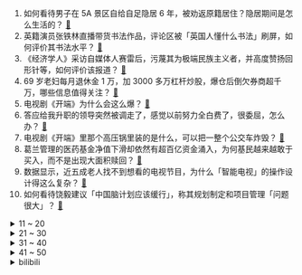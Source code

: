 1. 如何看待男子在 5A 景区自给自足隐居 6 年，被劝返原籍居住？隐居期间是怎么生活的？ [:link:](https://www.zhihu.com/question/512828398)
2. 英籍演员张铁林直播带货书法作品，评论区被「英国人懂什么书法」刷屏，如何评价其书法水平？ [:link:](https://www.zhihu.com/question/512956111)
3. 《经济学人》采访自媒体人赛雷后，污蔑其为极端民族主义者，并高度赞扬回形针等，如何评价该报道？ [:link:](https://www.zhihu.com/question/512450210)
4. 69 岁老妇每月退休金 1 万，加 3000 多万杠杆炒股，爆仓后倒欠券商超千万，哪些信息值得关注？ [:link:](https://www.zhihu.com/question/512939783)
5. 电视剧《开端》为什么会这么爆？ [:link:](https://www.zhihu.com/question/512458120)
6. 答应给我升职的领导突然被调走了，感觉以前努力全白费了，很委屈，怎么办？ [:link:](https://www.zhihu.com/question/512525694)
7. 电视剧《开端》里那个高压锅里装的是什么，可以把一整个公交车炸毁？ [:link:](https://www.zhihu.com/question/511811874)
8. 葛兰管理的医药基金净值下滑却依然有超百亿资金涌入，为何基民越来越敢于买入，而不是出现大面积赎回？ [:link:](https://www.zhihu.com/question/512901406)
9. 数据显示，近五成老人找不到想看的电视节目，为什么「智能电视」的操作设计得这么复杂？ [:link:](https://www.zhihu.com/question/512485525)
10. 如何看待饶毅建议「中国脑计划应该缓行」，称其规划制定和项目管理「问题很大」？ [:link:](https://www.zhihu.com/question/513005269)
<details>
<summary>11 ~ 20</summary>

11. 常州一女子求助消防切开老公私房钱储蓄盒，这种行为合法吗？ [:link:](https://www.zhihu.com/question/512801103)
12. 1 月 22 日美国累计报告新冠确诊超 7000 万例，为何美国疫情形势如此严峻？ [:link:](https://www.zhihu.com/question/512803753)
13. 2022 LPL 春季赛 V5 让一追二击败 TES 开赛三连胜，如何评价这场比赛？ [:link:](https://www.zhihu.com/question/513002256)
14. 00后进入社会，未来「熟人社会」会逐渐消亡，被「陌生人社会」取代吗？我们是否生活在隐形的社会关系网内？ [:link:](https://www.zhihu.com/question/512411775)
15. 为什么著名、非著名的推理小说家面对真实的悬案要案就蒙圈了？ [:link:](https://www.zhihu.com/question/51404208)
16. 如何评价《王者荣耀》虎年限定系列皮肤？ [:link:](https://www.zhihu.com/question/511989402)
17. 1 克精面粉所有粉尘颗粒的表面积之和与地球的表面积哪个大？ [:link:](https://www.zhihu.com/question/511429449)
18. 你知道最撩人的情话文案是什么？ [:link:](https://www.zhihu.com/question/506295732)
19. 冷兵器格斗有那些内行才知道细节？ [:link:](https://www.zhihu.com/question/55521066)
20. 如何才能修炼成一名不可替代的程序员，避免裁员危机？ [:link:](https://www.zhihu.com/question/512622335)
</details>
<details>
<summary>21 ~ 30</summary>

21. 有哪些春节走亲戚穿搭，让亲戚们感觉自己混得还不错？ [:link:](https://www.zhihu.com/question/512026102)
22. 如果过年期间让你给爸妈做一顿饭，哪道菜适合你大展身手？ [:link:](https://www.zhihu.com/question/511520681)
23. 高中生物选择题有没有什么常考的易错选项? [:link:](https://www.zhihu.com/question/447231694)
24. 六年来首次，2021 年 12 月人民币升至全球第四大活跃货币，超过日元，这意味这什么？ [:link:](https://www.zhihu.com/question/512666171)
25. 1 月 22 日北京新增 9 例本土确诊病例，具体情况如何？ [:link:](https://www.zhihu.com/question/512934409)
26. 如何评价《进击的巨人》最终季 Part2 第 3 集？ [:link:](https://www.zhihu.com/question/512683786)
27. 2022 年春节档哪部电影最有可能获得票房冠军？ [:link:](https://www.zhihu.com/question/510459594)
28. 如何评价《原神》2.4深渊心海使用率接近80%？ [:link:](https://www.zhihu.com/question/512860547)
29. 《开端》接下来的剧情会按照14 集预告走吗？老张和男女主的命运会如何？ [:link:](https://www.zhihu.com/question/512393102)
30. 为什么中介都在自己的微信名前加A，却没有律师在自己名字前加A？ [:link:](https://www.zhihu.com/question/510255828)
</details>
<details>
<summary>31 ~ 40</summary>

31. 可以和我分享一下你最喜欢的一句诗词吗？ [:link:](https://www.zhihu.com/question/511236280)
32. 2022 年春节，有哪些肉制品的花样做法，能让年夜饭的荤菜充满创意？ [:link:](https://www.zhihu.com/question/511388349)
33. 从未开始和最后没在一起到底哪个更遗憾? [:link:](https://www.zhihu.com/question/508113592)
34. 有哪些好的生活习惯？ [:link:](https://www.zhihu.com/question/434082763)
35. 为什么很多动漫的女性长得那么纤细，却还有那么强的战斗力？强大的力量不应该是建立在拥有强壮的肌肉上吗？ [:link:](https://www.zhihu.com/question/512227995)
36. 2022 年春节，有哪些菜品可以给年夜饭餐桌增加一丝浪漫气息？ [:link:](https://www.zhihu.com/question/511396793)
37. 如有一天你的前任说心里想你，一直忘不掉你，想来找你怎么办？ [:link:](https://www.zhihu.com/question/512907777)
38. 哪种字体利于高考啊？ [:link:](https://www.zhihu.com/question/442912614)
39. 如何评价游戏《原神》玩家的二创热情与水平？ [:link:](https://www.zhihu.com/question/512744278)
40. 有没有又皮又搞笑的句子分享？ [:link:](https://www.zhihu.com/question/462906057)
</details>
<details>
<summary>41 ~ 50</summary>

41. 为什么北方过年吃饺子？ [:link:](https://www.zhihu.com/question/512572988)
42. 2022 LPL 春季赛 iG 0:2 RNG，如何评价这场比赛？ [:link:](https://www.zhihu.com/question/512987313)
43. 有哪些看一遍笑一遍的沙雕图片？ [:link:](https://www.zhihu.com/question/318962131)
44. 二十万的存款够不够撑十年生活？ [:link:](https://www.zhihu.com/question/512251717)
45. 岳某对山东威海市公安局通告做出回应称「从未见过DNA鉴定报告，要求自行鉴定遭拒」，有哪些信息值得关注？ [:link:](https://www.zhihu.com/question/512721535)
46. 哪种笔记本电脑适合程序员（不要联想）？ [:link:](https://www.zhihu.com/question/503059675)
47. 为什么金克丝在职业比赛上不出飓风？ [:link:](https://www.zhihu.com/question/512185975)
48. ASML 表示「中国(大陆)不太可能独立造出顶尖光刻机，但也不那么绝对」，我们目前光刻机技术水平如何？ [:link:](https://www.zhihu.com/question/512653424)
49. 有哪些色系的壁纸好看到爆？ [:link:](https://www.zhihu.com/question/331260904)
50. 高三了需要在人际交往上花时间吗？ [:link:](https://www.zhihu.com/question/512563049)
</details><details>
<summary>bilibili</summary>

1. 2022原神新春会 [:link:](//www.bilibili.com/video/BV1sT4y127SN)
2. 《崩坏3》动画短片「阿波卡利斯如是说」 [:link:](//www.bilibili.com/video/BV1bY411b7k9)
3. 猫 和 老 鼠 [:link:](//www.bilibili.com/video/BV1b3411Y7UQ)
4. 上司的葬礼上大家都哭了 [:link:](//www.bilibili.com/video/BV1uT4y127Ux)
5. 被这带货的主播笑死 [:link:](//www.bilibili.com/video/BV1U34y1i74G)
6. 【原神新春会】一梦千宵 [:link:](//www.bilibili.com/video/BV1QL4y147wM)
7. 听我一句劝，千万不要现在看《开端》！ [:link:](//www.bilibili.com/video/BV19R4y1M737)
8. 三男二女吸食笑气被警察抓获后竟说出这话？ [:link:](//www.bilibili.com/video/BV1iY411b7nK)
9. 法国键政人如何开一家小偷公司？【硬核狠人24】 [:link:](//www.bilibili.com/video/BV1KL4y1t7Do)
10. 【原神新春会】😆每 天 一 遍，生 草 无 限😆 [:link:](//www.bilibili.com/video/BV1ca411m7do)
<details>
<summary>11 ~ 20</summary>

11. 英语老师直播网课 空气突然安静！班主任进直播听课产生误会，孩子们纷纷向其解释。 [:link:](//www.bilibili.com/video/BV16b4y1J7eF)
12. 空 气 炸 锅 牛 逼 症 [:link:](//www.bilibili.com/video/BV1qF411p7kc)
13. 史上最持久欧拉盘 [:link:](//www.bilibili.com/video/BV14P4y177xW)
14. 这颜值在新疆算不上什么？？？ [:link:](//www.bilibili.com/video/BV1RT4y1C7xf)
15. 《原神》EP - 仙泽麟行之迹 [:link:](//www.bilibili.com/video/BV1ZL4y147cB)
16. 【原神新春会】陪你跨越尘世的旅途 [:link:](//www.bilibili.com/video/BV1Fa411m7uE)
17. 评分5.1！起飞失败！一烂到底！《特利迦奥特曼》最终完结吐槽 [:link:](//www.bilibili.com/video/BV1Hr4y1e7Md)
18. 革命年代共产党的红军很穷？【思维实验室】 [:link:](//www.bilibili.com/video/BV1D5411f7ch)
19. 30位百大up主，在厕所帮我求婚，能成功吗？ [:link:](//www.bilibili.com/video/BV15R4y1u71U)
20. 宰 人 火 箭 [:link:](//www.bilibili.com/video/BV1rr4y1e7ec)
</details>
<details>
<summary>21 ~ 30</summary>

21. 一千元打造游戏手机，干翻最新小米12Pro旗舰机！ [:link:](//www.bilibili.com/video/BV1cR4y1u7Xo)
22. 2022明日方舟新春会「流光启明」-上 [:link:](//www.bilibili.com/video/BV1C44y1W7F9)
23. 【连续熬夜365天】我的身体发生了什么变化! [:link:](//www.bilibili.com/video/BV1cS4y1o7F7)
24. 成年阴影再加一个！开年最司锅姨的好剧！详细解说国产剧《开端》9-12集 [:link:](//www.bilibili.com/video/BV1XZ4y1f7Vd)
25. 我又开了个网吧！ [:link:](//www.bilibili.com/video/BV1Lr4y1e7YD)
26. 【原神新春会】给另一个世界的你 [:link:](//www.bilibili.com/video/BV15m4y1S7mD)
27. 在网络随机聊天室遇到一段令人感动到落泪的音乐，对于这两个女生来说，这应该会成为她们人生中最美好的一段回忆吧 [:link:](//www.bilibili.com/video/BV1s3411Y7ch)
28. 裁判：超速可以判吗 [:link:](//www.bilibili.com/video/BV1RZ4y1f7k2)
29. 大哥有事真上啊 [:link:](//www.bilibili.com/video/BV1Fu41117Tv)
30. 【原神】当我爸用上了可莉导航语音！ [:link:](//www.bilibili.com/video/BV1Bq4y1k7mc)
</details>
<details>
<summary>31 ~ 40</summary>

31. 【白敬亭】2022，新的一年，新的开端！ [:link:](//www.bilibili.com/video/BV1p34y1q7m2)
32. 【原神新春会】璃云月海 [:link:](//www.bilibili.com/video/BV17m4y1S7PM)
33. “ 沙雕动物在这里 ” [:link:](//www.bilibili.com/video/BV1VS4y1o7kz)
34. 拿一手烂牌打成非洲经济第一，天降非酋如何带飞博茨瓦纳 [:link:](//www.bilibili.com/video/BV1aP4y177qM)
35. 这玩意比枪好用！【TD25定格动画】 [:link:](//www.bilibili.com/video/BV1nR4y1M7i1)
36. 鸵鸟咸蛋第五年了！今年腌成功了吗？ [:link:](//www.bilibili.com/video/BV1uL411w7H8)
37. 老天爷追着喂饭吃系列 [:link:](//www.bilibili.com/video/BV1nq4y1C73Q)
38. 这场象棋比赛将会得罪全网95%的游戏玩家 [:link:](//www.bilibili.com/video/BV11Z4y1f7Kf)
39. 如何判断员工在电脑前干什么 [:link:](//www.bilibili.com/video/BV1TL411w79b)
40. 2022碧蓝航线港区新春会 [:link:](//www.bilibili.com/video/BV1SL411c7i1)
</details>
<details>
<summary>41 ~ 50</summary>

41. 我长得像啥这事，被你们玩出了新高度 [:link:](//www.bilibili.com/video/BV1WF411p7c4)
42. 12元一碟，胖头鱼连吃24碟，吊打排名第一海鲜火锅【怎么这么值ep35-纯味斑鱼府】 [:link:](//www.bilibili.com/video/BV1Zm4y1U7JK)
43. 魈：别唱了旅行者羞死人了啊啊啊！！！ [:link:](//www.bilibili.com/video/BV1wf4y1F7CJ)
44. “米津玄师，你要当原告是吧！” [:link:](//www.bilibili.com/video/BV1Kr4y1e7tQ)
45. 别难过，不过只是孤独罢了 [:link:](//www.bilibili.com/video/BV1e3411Y784)
46. 《原魔》角色演示-「钟巴：听书人」 [:link:](//www.bilibili.com/video/BV1d34y1i76d)
47. 弟弟：姐这个你能用来写字吗？ [:link:](//www.bilibili.com/video/BV1Fb4y1n7EK)
48. 林冲受难！鲁智深大闹野猪林！柴进登场！《水浒传》P5（刺配沧州） [:link:](//www.bilibili.com/video/BV13F411p7JC)
49. 65500点券开抽-必须把【神龙金克丝】抽出来！ [:link:](//www.bilibili.com/video/BV16S4y157RP)
50. 人民的背后有坚强的后盾，致敬英雄！ #我是律师 [:link:](//www.bilibili.com/video/BV1Rq4y1k71c)
</details>
<details>
<summary>51 ~ 60</summary>

51. 奥托之死？真琪揭露！带你看崩坏3主线最大爆点！「崩坏3剧情讲堂#10」 [:link:](//www.bilibili.com/video/BV1fZ4y1f7U4)
52. 五菱宏光：车不行，别怪路不平 [:link:](//www.bilibili.com/video/BV1aY411b7Pe)
53. 油 炸 牛 排 天 花 板 [:link:](//www.bilibili.com/video/BV1tF411p7GN)
54. 【STN快报第六季18】我这里有笔钱没处花，你那里有NFT吗？ [:link:](//www.bilibili.com/video/BV183411h7DS)
55. 这循环我出不去了哈哈哈 [:link:](//www.bilibili.com/video/BV1S34y1i7y8)
56. 这人会轻功吧？"综艺 "轻功 "闯关 [:link:](//www.bilibili.com/video/BV1DT4y117j7)
57. 【抽奖预告】10W粉丝福利，送一台跑分185W价值2.3W全家桶电脑给大家！仅限B站 [:link:](//www.bilibili.com/video/BV1Z34y1i78w)
58. 【基德】爆肝1月，汇总52篇论文，5大新冠毒王全面报告 [:link:](//www.bilibili.com/video/BV1U3411h7nE)
59. 玩了六年推币机，头一次中大奖，一个硬币推倒三座硬币高塔！！！ [:link:](//www.bilibili.com/video/BV1S34y1i7UH)
60. 电影院的“爱情” [:link:](//www.bilibili.com/video/BV1FY411b7y4)
</details>
<details>
<summary>61 ~ 70</summary>

61. 孩子网瘾犯了怎么办？一招搞定！ [:link:](//www.bilibili.com/video/BV1GT4y127oi)
62. 【3D东方】永夜抄 - part 1 [:link:](//www.bilibili.com/video/BV19P4y177iz)
63. 夫妻吵架，竟然把刚买的，新电动车扔进臭水沟里，最后的结局竟然这样的？ [:link:](//www.bilibili.com/video/BV18u411m7HB)
64. 《 过 年 装 逼 神 器 》 [:link:](//www.bilibili.com/video/BV1Vq4y1C7Mc)
65. 当吃辣废物去长沙是种什么体验。。。 [:link:](//www.bilibili.com/video/BV1LR4y1u7oW)
66. 摸狗狗时突然停止……哈士奇从来不会让我失望😂 [:link:](//www.bilibili.com/video/BV1kq4y1k7LM)
67. 影响国标，揭露黑产品，成为百大UP主，我们做了什么？【老爸评测】 [:link:](//www.bilibili.com/video/BV1Gm4y1S7Dy)
68. 【Minecraft 4K】我们几乎烧完了全年预算——只为这200秒的极致效果  GNwork新年建筑展示 [:link:](//www.bilibili.com/video/BV1ja411m7Du)
69. 网红博主“刘庸干净又卫生”自曝感染新冠，曾因豪饮恒河水走红 [:link:](//www.bilibili.com/video/BV18S4y1o7iA)
70. 【王珮瑜 x 游山恋】京剧女老生申请出战！来者恋，如大梦眼前！ [:link:](//www.bilibili.com/video/BV1a44y1L79S)
</details>
<details>
<summary>71 ~ 80</summary>

71. 25岁时没人告诉你的事情，趁早知道的8条建议|关于金钱、爱情、工作、原生家庭、年龄焦虑【姜Dora】 [:link:](//www.bilibili.com/video/BV16S4y157TV)
72. 金 钱 豹 物 种 入 侵 ！！！ [:link:](//www.bilibili.com/video/BV1kZ4y1f7CJ)
73. 【古风合唱】「飞雪落红尘」 心有所念，皆成因缘【KBShinya/三无/小魂/吾恩/五音Jw】 [:link:](//www.bilibili.com/video/BV15T4y127Ye)
74. 我画了一本书！再不进来听就变成黑历史了！！ [:link:](//www.bilibili.com/video/BV1wF411p7Am)
75. 出生火灾 少年入狱 中年丧子 晚年新冠，他为什么还在笑？ [:link:](//www.bilibili.com/video/BV1w3411Y7pZ)
76. 想给猫咪相个亲，结果······ [:link:](//www.bilibili.com/video/BV1DP4y177dP)
77. 丑丑的土猫也是可爱的！ [:link:](//www.bilibili.com/video/BV1Ub4y1J7Zt)
78. “差九岁怎么了，这天赐的cp感” [:link:](//www.bilibili.com/video/BV1144y1W7AU)
79. 现在玩具都卷成这样了吗？！！好想要拥有！！！ [:link:](//www.bilibili.com/video/BV1aR4y1M7PE)
80. 这个客人有点怪 [:link:](//www.bilibili.com/video/BV1uf4y1F7LT)
</details>
<details>
<summary>81 ~ 90</summary>

81. 当麦乐鸡侠被发现 [:link:](//www.bilibili.com/video/BV1Yq4y1c7eV)
82. 吴京给黑人小伙喝假酒，但是怎么拍情绪都上不来 [:link:](//www.bilibili.com/video/BV1ya41127kk)
83. 你只管睡 剩下的交给我 [:link:](//www.bilibili.com/video/BV1pT4y127ru)
84. 群 主の考 验 [:link:](//www.bilibili.com/video/BV1gF411p7Hv)
85. 春节返乡，村口压迫感袭来...... [:link:](//www.bilibili.com/video/BV1CS4y157KK)
86. 【22娘×33娘】答应我，不要再当舔狗了！ [:link:](//www.bilibili.com/video/BV1mS4y157g5)
87. 2021最火51首热歌宇宙大串烧！！！ [:link:](//www.bilibili.com/video/BV1dm4y1U7Jc)
88. 翻翻理科生上课画的本子～ [:link:](//www.bilibili.com/video/BV15f4y1F71P)
89. 麦乐鸡侠之破产风波 [:link:](//www.bilibili.com/video/BV1Nm4y1S7LH)
90. 不是为了别的，就是想看马哥抠！扁！珠！ [:link:](//www.bilibili.com/video/BV1Xb4y1J7Yf)
</details>
<details>
<summary>91 ~ 100</summary>

91. 印度街头坐着晒太阳，遇到印度狗子。 [:link:](//www.bilibili.com/video/BV1Tr4y1e71x)
92. 你们看人家这个粘粘球 [:link:](//www.bilibili.com/video/BV1Fq4y1y7bo)
93. 当老师得知假期要上网课时 [:link:](//www.bilibili.com/video/BV1nS4y1774F)
94. 【罗翔】趁前女友昏睡刷脸转账，是抢劫还是盗窃？ [:link:](//www.bilibili.com/video/BV1Dr4y1v7t5)
95. 当你可以随意的给其他玩家做手术！？ [:link:](//www.bilibili.com/video/BV1LP4y177Ct)
96. 【原神有声漫画】小雷电和小甘雨想吃棒棒冰 [:link:](//www.bilibili.com/video/BV1NT4y1275P)
97. 男明星不一样的撒娇，但都是来夺我命的！ [:link:](//www.bilibili.com/video/BV1XZ4y1f7Ny)
98. “岁月静好” [:link:](//www.bilibili.com/video/BV1Tm4y1S7S9)
99. 【神女劈观】中华淮剧请求出战！淮剧公主陈澄淮剧方言翻唱版参与内卷 [:link:](//www.bilibili.com/video/BV1ra41127LP)
100. 仅用8分钟 %康辉 创下口播22分钟的记录，一战封神 [:link:](//www.bilibili.com/video/BV1z44y157aT)
</details></details>